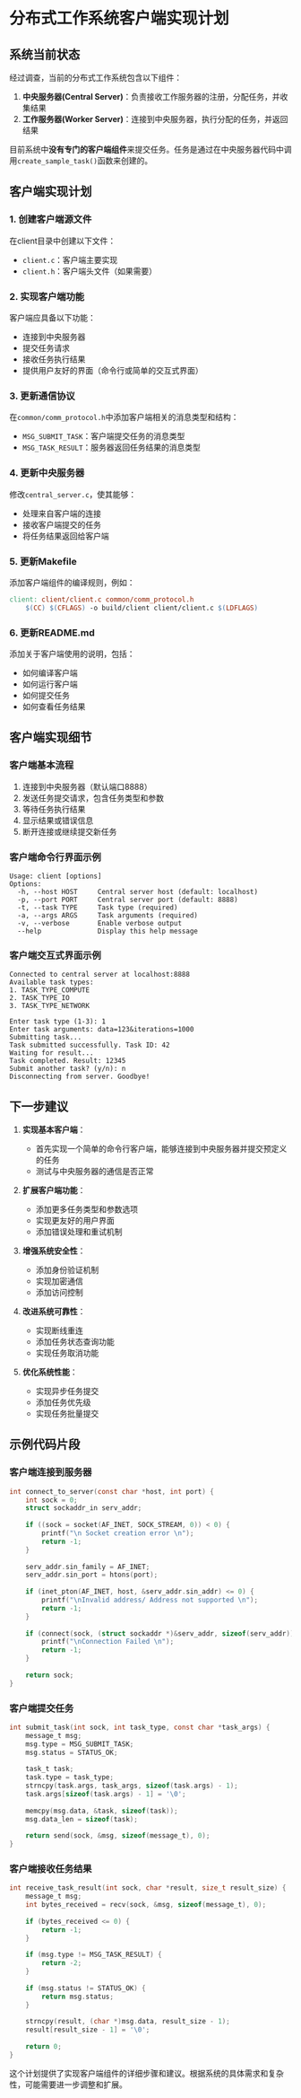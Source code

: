 # 分布式工作系统客户端实现计划

## 系统当前状态

经过调查，当前的分布式工作系统包含以下组件：
1. **中央服务器(Central Server)**：负责接收工作服务器的注册，分配任务，并收集结果
2. **工作服务器(Worker Server)**：连接到中央服务器，执行分配的任务，并返回结果

目前系统中**没有专门的客户端组件**来提交任务。任务是通过在中央服务器代码中调用`create_sample_task()`函数来创建的。

## 客户端实现计划

### 1. 创建客户端源文件

在client目录中创建以下文件：
- `client.c`：客户端主要实现
- `client.h`：客户端头文件（如果需要）

### 2. 实现客户端功能

客户端应具备以下功能：
- 连接到中央服务器
- 提交任务请求
- 接收任务执行结果
- 提供用户友好的界面（命令行或简单的交互式界面）

### 3. 更新通信协议

在`common/comm_protocol.h`中添加客户端相关的消息类型和结构：
- `MSG_SUBMIT_TASK`：客户端提交任务的消息类型
- `MSG_TASK_RESULT`：服务器返回任务结果的消息类型

### 4. 更新中央服务器

修改`central_server.c`，使其能够：
- 处理来自客户端的连接
- 接收客户端提交的任务
- 将任务结果返回给客户端

### 5. 更新Makefile

添加客户端组件的编译规则，例如：
```makefile
client: client/client.c common/comm_protocol.h
	$(CC) $(CFLAGS) -o build/client client/client.c $(LDFLAGS)
```

### 6. 更新README.md

添加关于客户端使用的说明，包括：
- 如何编译客户端
- 如何运行客户端
- 如何提交任务
- 如何查看任务结果

## 客户端实现细节

### 客户端基本流程

1. 连接到中央服务器（默认端口8888）
2. 发送任务提交请求，包含任务类型和参数
3. 等待任务执行结果
4. 显示结果或错误信息
5. 断开连接或继续提交新任务

### 客户端命令行界面示例

```
Usage: client [options]
Options:
  -h, --host HOST     Central server host (default: localhost)
  -p, --port PORT     Central server port (default: 8888)
  -t, --task TYPE     Task type (required)
  -a, --args ARGS     Task arguments (required)
  -v, --verbose       Enable verbose output
  --help              Display this help message
```

### 客户端交互式界面示例

```
Connected to central server at localhost:8888
Available task types:
1. TASK_TYPE_COMPUTE
2. TASK_TYPE_IO
3. TASK_TYPE_NETWORK

Enter task type (1-3): 1
Enter task arguments: data=123&iterations=1000
Submitting task...
Task submitted successfully. Task ID: 42
Waiting for result...
Task completed. Result: 12345
Submit another task? (y/n): n
Disconnecting from server. Goodbye!
```

## 下一步建议

1. **实现基本客户端**：
   - 首先实现一个简单的命令行客户端，能够连接到中央服务器并提交预定义的任务
   - 测试与中央服务器的通信是否正常

2. **扩展客户端功能**：
   - 添加更多任务类型和参数选项
   - 实现更友好的用户界面
   - 添加错误处理和重试机制

3. **增强系统安全性**：
   - 添加身份验证机制
   - 实现加密通信
   - 添加访问控制

4. **改进系统可靠性**：
   - 实现断线重连
   - 添加任务状态查询功能
   - 实现任务取消功能

5. **优化系统性能**：
   - 实现异步任务提交
   - 添加任务优先级
   - 实现任务批量提交

## 示例代码片段

### 客户端连接到服务器

```c
int connect_to_server(const char *host, int port) {
    int sock = 0;
    struct sockaddr_in serv_addr;
    
    if ((sock = socket(AF_INET, SOCK_STREAM, 0)) < 0) {
        printf("\n Socket creation error \n");
        return -1;
    }
    
    serv_addr.sin_family = AF_INET;
    serv_addr.sin_port = htons(port);
    
    if (inet_pton(AF_INET, host, &serv_addr.sin_addr) <= 0) {
        printf("\nInvalid address/ Address not supported \n");
        return -1;
    }
    
    if (connect(sock, (struct sockaddr *)&serv_addr, sizeof(serv_addr)) < 0) {
        printf("\nConnection Failed \n");
        return -1;
    }
    
    return sock;
}
```

### 客户端提交任务

```c
int submit_task(int sock, int task_type, const char *task_args) {
    message_t msg;
    msg.type = MSG_SUBMIT_TASK;
    msg.status = STATUS_OK;
    
    task_t task;
    task.type = task_type;
    strncpy(task.args, task_args, sizeof(task.args) - 1);
    task.args[sizeof(task.args) - 1] = '\0';
    
    memcpy(msg.data, &task, sizeof(task));
    msg.data_len = sizeof(task);
    
    return send(sock, &msg, sizeof(message_t), 0);
}
```

### 客户端接收任务结果

```c
int receive_task_result(int sock, char *result, size_t result_size) {
    message_t msg;
    int bytes_received = recv(sock, &msg, sizeof(message_t), 0);
    
    if (bytes_received <= 0) {
        return -1;
    }
    
    if (msg.type != MSG_TASK_RESULT) {
        return -2;
    }
    
    if (msg.status != STATUS_OK) {
        return msg.status;
    }
    
    strncpy(result, (char *)msg.data, result_size - 1);
    result[result_size - 1] = '\0';
    
    return 0;
}
```

这个计划提供了实现客户端组件的详细步骤和建议。根据系统的具体需求和复杂性，可能需要进一步调整和扩展。
